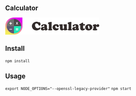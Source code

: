 ## Calculator

<img src="Logotype primary.png" width="60%" height="60%" />

## Install

`npm install`

## Usage

`export NODE_OPTIONS="--openssl-legacy-provider"`
`npm start`
